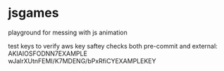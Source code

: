 # jsgames

playground for messing with js animation

test keys to verify aws key saftey checks both pre-commit and external:
AKIAIOSFODNN7EXAMPLE
wJalrXUtnFEMI/K7MDENG/bPxRfiCYEXAMPLEKEY
